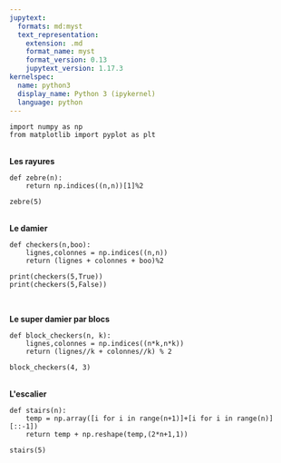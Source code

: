 ```yaml
---
jupytext:
  formats: md:myst
  text_representation:
    extension: .md
    format_name: myst
    format_version: 0.13
    jupytext_version: 1.17.3
kernelspec:
  name: python3
  display_name: Python 3 (ipykernel)
  language: python
---
```


```{code-cell} ipython3
import numpy as np
from matplotlib import pyplot as plt
```

\
**Les rayures**

```{code-cell} ipython3
def zebre(n):
    return np.indices((n,n))[1]%2

zebre(5)
```

\
**Le damier**

```{code-cell} ipython3
def checkers(n,boo):
    lignes,colonnes = np.indices((n,n)) 
    return (lignes + colonnes + boo)%2

print(checkers(5,True))
print(checkers(5,False))
    
```

\
**Le super damier par blocs**

```{code-cell} ipython3
def block_checkers(n, k):
    lignes,colonnes = np.indices((n*k,n*k)) 
    return (lignes//k + colonnes//k) % 2

block_checkers(4, 3)
```

\
**L'escalier**

```{code-cell} ipython3
def stairs(n):
    temp = np.array([i for i in range(n+1)]+[i for i in range(n)][::-1])
    return temp + np.reshape(temp,(2*n+1,1))

stairs(5)
```
